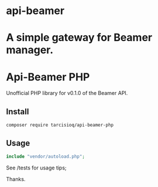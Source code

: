 # api-beamer
A simple gateway for Beamer manager.
=======
# Api-Beamer PHP

Unofficial PHP library for v0.1.0 of the Beamer API.

## Install
```
composer require tarcisioq/api-beamer-php
```

## Usage
```php
include "vendor/autoload.php";
```

See /tests for usage tips;

Thanks.